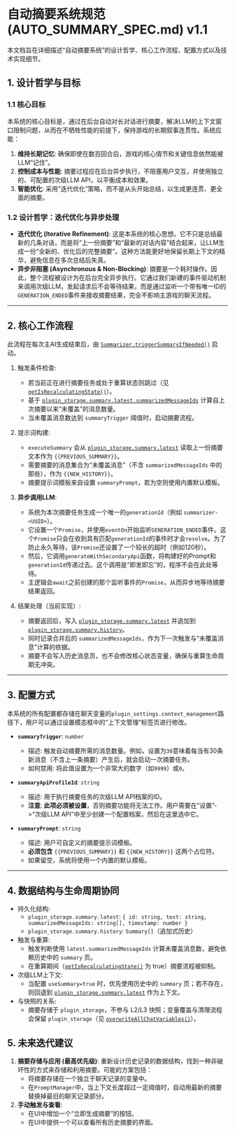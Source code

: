 # 自动摘要系统规范 (AUTO_SUMMARY_SPEC.md) v1.1

本文档旨在详细描述“自动摘要系统”的设计哲学、核心工作流程、配置方式以及技术实现细节。

## 1. 设计哲学与目标

### 1.1 核心目标

本系统的核心目标是，通过在后台自动对长对话进行摘要，解决LLM的上下文窗口限制问题，从而在不牺牲性能的前提下，保持游戏的长期叙事连贯性。系统应能：

1.  **维持长期记忆**: 确保即使在数百回合后，游戏的核心情节和关键信息依然能被LLM“记住”。
2.  **控制成本与性能**: 摘要过程应在后台异步执行，不阻塞用户交互，并使用独立的、可配置的次级LLM API，以平衡成本和效果。
3.  **智能优化**: 采用“迭代优化”策略，而不是从头开始总结，以生成更连贯、更全面的摘要。

### 1.2 设计哲学：迭代优化与异步处理

-   **迭代优化 (Iterative Refinement)**: 这是本系统的核心思想。它不只是总结最新的几条对话，而是将“上一份摘要”和“最新的对话内容”结合起来，让LLM生成一份“全新的、优化后的完整摘要”。这种方法能更好地保留长期上下文的精华，避免信息在多次总结后失真。
-   **异步非阻塞 (Asynchronous & Non-Blocking)**: 摘要是一个耗时操作。因此，整个流程被设计为在后台完全异步执行。它通过我们新建的事件驱动机制来调用次级LLM，发起请求后不会等待结果，而是通过监听一个带有唯一ID的`GENERATION_ENDED`事件来接收摘要结果，完全不影响主游戏的聊天流程。

---

## 2. 核心工作流程

此流程在每次主AI生成结束后，由 [`Summarizer.triggerSummaryIfNeeded()`](src/什么我要在玄幻修仙世界种田-0楼版本/core/summarizer.ts:35) 启动。

1.  触发条件检查:
    -   若当前正在进行摘要任务或处于重算状态则跳过（见 [`getIsRecalculatingState()`](src/什么我要在玄幻修仙世界种田-0楼版本/core/summarizer.ts:36)）。
    -   基于 [`plugin_storage.summary.latest.summarizedMessageIds`](src/什么我要在玄幻修仙世界种田-0楼版本/core/summarizer.ts:41) 计算自上次摘要以来“未覆盖”的消息数量。
    -   当未覆盖消息数达到 `summaryTrigger` 阈值时，启动摘要流程。

2.  提示词构建:
    -   `executeSummary` 会从 [`plugin_storage.summary.latest`](src/什么我要在玄幻修仙世界种田-0楼版本/core/summarizer.ts:65) 读取上一份摘要文本作为 `{{PREVIOUS_SUMMARY}}`。
    -   需要摘要的消息集合为“未覆盖消息”（不含 `summarizedMessageIds` 中的那些），作为 `{{NEW_HISTORY}}`。
    -   摘要提示词模板来自设置 `summaryPrompt`，若为空则使用内置默认模板。

3.  **异步调用LLM**:
    -   系统为本次摘要任务生成一个唯一的`generationId`（例如 `summarizer-<UUID>`）。
    -   它设置一个`Promise`，并使用`eventOn`开始监听`GENERATION_ENDED`事件。这个`Promise`只会在收到具有匹配`generationId`的事件时才会`resolve`。为了防止永久等待，该`Promise`还设置了一个较长的超时（例如120秒）。
    -   然后，它调用`generateWithSecondaryApi`函数，将构建好的Prompt和`generationId`传递过去。这个调用是“即发即忘”的，程序不会在此处等待。
    -   主逻辑会`await`之前创建的那个监听事件的`Promise`，从而异步地等待摘要结果返回。

4.  结果处理（当前实现）:
    -   摘要返回后，写入 [`plugin_storage.summary.latest`](src/什么我要在玄幻修仙世界种田-0楼版本/core/summarizer.ts:167) 并追加到 [`plugin_storage.summary.history`](src/什么我要在玄幻修仙世界种田-0楼版本/core/summarizer.ts:167)。
    -   同时记录合并后的 `summarizedMessageIds`，作为下一次触发与“未覆盖消息”计算的依据。
    -   摘要不会写入历史消息页，也不会修改核心状态变量，确保与重算生命周期无冲突。

---

## 3. 配置方式

本系统的所有配置都存储在聊天变量的`plugin_settings.context_management`路径下，用户可以通过设置模态框中的“上下文管理”标签页进行修改。

-   **`summaryTrigger`**: `number`
    -   描述: 触发自动摘要所需的消息数量。例如，设置为`30`意味着每当有30条新消息（不含上一条摘要）产生后，就会启动一次摘要任务。
    -   如何禁用: 将此值设置为一个非常大的数字（如`9999`）或`0`。

-   **`summaryApiProfileId`**: `string`
    -   描述: 用于执行摘要任务的次级LLM API档案的ID。
    -   **注意**: **此项必须被设置**，否则摘要功能将无法工作。用户需要在“设置”->“次级LLM API”中至少创建一个配置档案，然后在这里选中它。

-   **`summaryPrompt`**: `string`
    -   描述: 用户可自定义的摘要提示词模板。
    -   **必须包含** `{{PREVIOUS_SUMMARY}}` 和 `{{NEW_HISTORY}}` 这两个占位符。
    -   如果留空，系统将使用一个内置的默认模板。

---

## 4. 数据结构与生命周期协同

-   持久化结构:
    -   `plugin_storage.summary.latest`: `{ id: string, text: string, summarizedMessageIds: string[], timestamp: number }`
    -   `plugin_storage.summary.history`: `Summary[]`（追加式历史）
-   触发与重算:
    -   触发判断使用 `latest.summarizedMessageIds` 计算未覆盖消息数，避免依赖历史中的 `summary` 页。
    -   在重算期间（[`getIsRecalculatingState()`](src/什么我要在玄幻修仙世界种田-0楼版本/core/summarizer.ts:36) 为 true）摘要流程被抑制。
-   次级LLM上下文:
    -   当配置 `useSummary=true` 时，优先使用历史中的 `summary` 页；若不存在，则回退到 [`plugin_storage.summary.latest`](src/什么我要在玄幻修仙世界种田-0楼版本/core/secondaryLlmApi.ts:141) 作为上下文。
-   与快照的关系:
    -   摘要存储于 `plugin_storage`，不参与 L2/L3 快照；变量覆盖与清理流程会保留 `plugin_storage`（见 [`overwriteAllChatVariables()`](src/什么我要在玄幻修仙世界种田-0楼版本/core/variables.ts:269)）。

## 5. 未来迭代建议

1.  **摘要存储与应用 (最高优先级)**: 重新设计历史记录的数据结构，找到一种非破坏性的方式来存储和利用摘要。可能的方案包括：
    -   将摘要存储在一个独立于聊天记录的变量中。
    -   在`PromptManager`中，当上下文长度超过一定阈值时，自动用最新的摘要替换掉最旧的聊天记录部分。
2.  **手动触发与查看**:
    -   在UI中增加一个“立即生成摘要”的按钮。
    -   在UI中提供一个可以查看所有历史摘要的界面。
